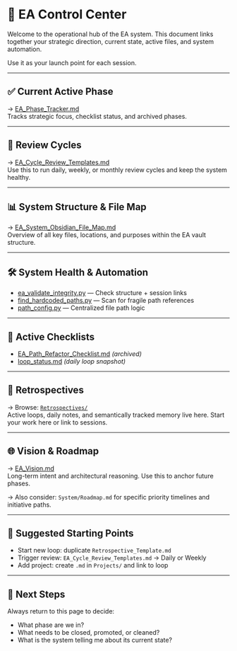 
# 🧠 EA Control Center

Welcome to the operational hub of the EA system. This document links together your strategic direction, current state, active files, and system automation.

Use it as your launch point for each session.

---

## ✅ Current Active Phase
→ [EA_Phase_Tracker.md](System/Meta/EA_Phase_Tracker.md)  
Tracks strategic focus, checklist status, and archived phases.

---

## 📅 Review Cycles
→ [EA_Cycle_Review_Templates.md](System/Meta/EA_Cycle_Review_Templates.md)  
Use this to run daily, weekly, or monthly review cycles and keep the system healthy.

---

## 📊 System Structure & File Map
→ [EA_System_Obsidian_File_Map.md](System/Meta/EA_System_Obsidian_File_Map.md)  
Overview of all key files, locations, and purposes within the EA vault structure.

---

## 🛠 System Health & Automation
- [ea_validate_integrity.py](tools/automation/ea_validate_integrity.py) — Check structure + session links
- [find_hardcoded_paths.py](tools/automation/find_hardcoded_paths.py) — Scan for fragile path references
- [path_config.py](src/path_config.py) — Centralized file path logic

---

## 🧾 Active Checklists
- [EA_Path_Refactor_Checklist.md](System/Meta/Archive/EA_Path_Refactor_Checklist.md) *(archived)*
- [loop_status.md](session_logs/structured/loop_status.md) *(daily loop snapshot)*

---

## 🔁 Retrospectives
→ Browse: [`Retrospectives/`](Retrospectives/)  
Active loops, daily notes, and semantically tracked memory live here. Start your work here or link to sessions.

---

## 🌐 Vision & Roadmap
→ [EA_Vision.md](System/EA_Vision.md)  
Long-term intent and architectural reasoning. Use this to anchor future phases.

→ Also consider: `System/Roadmap.md` for specific priority timelines and initiative paths.

---

## 📁 Suggested Starting Points
- Start new loop: duplicate `Retrospective_Template.md`
- Trigger review: `EA_Cycle_Review_Templates.md` → Daily or Weekly
- Add project: create `.md` in `Projects/` and link to loop

---

## 📌 Next Steps
Always return to this page to decide:  
- What phase are we in?  
- What needs to be closed, promoted, or cleaned?  
- What is the system telling me about its current state?

